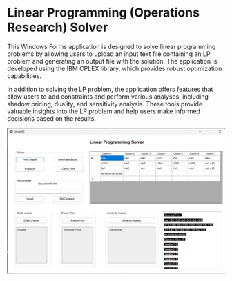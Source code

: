 # Linear Programming (Operations Research) Solver

This Windows Forms application is designed to solve linear programming problems by allowing users to upload an input text file containing an LP problem and generating an output file with the solution. The application is developed using the IBM CPLEX library, which provides robust optimization capabilities.

In addition to solving the LP problem, the application offers features that allow users to add constraints and perform various analyses, including shadow pricing, duality, and sensitivity analysis. These tools provide valuable insights into the LP problem and help users make informed decisions based on the results.

![Solver Screenshot](https://github.com/Felix-Red/LinearProgrammingSolver/blob/master/Screenshot%202024-08-18%20191721.png)

